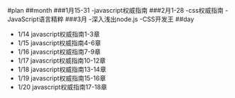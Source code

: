#plan
##month
###1月15-31
  -javascript权威指南
###2月1-28
  -css权威指南
  -JavaScript语言精粹
###3月
  -深入浅出node.js
  -CSS开发王
##day
-  1/14 javascript权威指南1-3章
-  1/15 javascript权威指南4-6章
-  1/16 javascript权威指南7-9章
-  1/17 javascript权威指南10-12章
-  1/18 javascript权威指南13-14章
-  1/19 javascript权威指南15-16章
-  1/20 javascript权威指南17-18章
